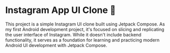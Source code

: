 <h1>Instagram App UI Clone 📸</h1>

<p>This project is a simple Instagram UI clone built using Jetpack Compose. As my first Android development project, it's focused on slicing and replicating the user interface of Instagram. While it doesn't include backend functionality, it serves as a foundation for learning and practicing modern Android UI development with Jetpack Compose.</p>
